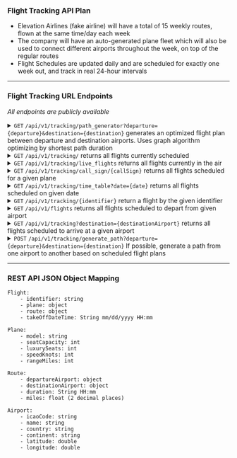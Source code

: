 ### Flight Tracking API Plan

- Elevation Airlines (fake airline) will have a total of 15 weekly routes, flown at the
    same time/day each week
- The company will have an auto-generated plane fleet which will also be used to connect different airports
    throughout the week, on top of the regular routes
- Flight Schedules are updated daily and are scheduled for
    exactly one week out, and track in real 24-hour intervals

---

### Flight Tracking URL Endpoints
*All endpoints are publicly available*

<details>
 <summary>
    <code>GET</code> <code>/api/v1/tracking/path_generator?departure={departure}&destination={destination}</code> generates an optimized flight plan between departure and destination airports. Uses graph algorithm optimizing by shortest path duration
 </summary>

##### URL Parameters

>departure: icao code of root airport node | required

>destination: icao code of target airport node | required
</details>

<!-- -------------------------------------------------------------------------------- -->

<details>
 <summary>
    <code>GET</code> <code>/api/v1/tracking/</code> returns all flights currently scheduled
 </summary>

##### URL Parameters
>None
</details>

<!-- -------------------------------------------------------------------------------- -->

<details>
 <summary>
    <code>GET</code> <code>/api/v1/tracking/live_flights</code> returns all flights currently in the air
 </summary>

##### URL Parameters
>None
</details>

<!-- -------------------------------------------------------------------------------- -->

<details>
 <summary>
    <code>GET</code> <code>/api/v1/tracking/call_sign/{callSign}</code> returns all flights scheduled for a given plane
 </summary>

##### URL Parameters
>callSign: String formatted as ELV{num 1-999} | required
</details>

<!-- -------------------------------------------------------------------------------- -->

<details>
 <summary>
    <code>GET</code> <code>/api/v1/tracking/time_table?date={date}</code> returns all flights scheduled on given date
 </summary>

##### URL Parameters
>date: String formatted as mm/dd/yyyy | required
</details>

<!-- -------------------------------------------------------------------------------- -->

<details>
 <summary>
    <code>GET</code> <code>/api/v1/tracking/{identifier}</code> return a flight by the given identifier
 </summary>

##### URL Parameters
>identifier: 64-bit integer | required
</details>

<!-- -------------------------------------------------------------------------------- -->

<details>
 <summary>
    <code>GET</code> <code>/api/v1/flights</code> returns all flights scheduled to depart from given airport
 </summary>

##### URL Parameters
>departure: String containing airport ICAO code | not required
> 
>destination: String containing ICAO code | not required
</details>

<!-- -------------------------------------------------------------------------------- -->

<details>
 <summary>
    <code>GET</code> <code>/api/v1/tracking?destination={destinationAirport}</code> returns all flights scheduled to arrive at a given airport
 </summary>

##### URL Parameters
>destinationAirport: String containing airport ICAO code | not required
</details>

<!-- -------------------------------------------------------------------------------- -->

<details>
 <summary>
    <code>POST</code> <code>/api/v1/tracking/generate_path?departure={departure}&destination={destination}</code> If possible, generate a path from one airport to another based on scheduled flight plans
 </summary>

##### URL Parameters
>departure: String containing airport ICAO code | required
>destination: String containing airport ICAO code | required
</details>

<!-- -------------------------------------------------------------------------------- -->

---

### REST API JSON Object Mapping
```
Flight:
    - identifier: string
    - plane: object
    - route: object
    - takeOffDateTime: String mm/dd/yyyy HH:mm
```

```
Plane:
    - model: string
    - seatCapacity: int
    - luxurySeats: int
    - speedKnots: int
    - rangeMiles: int
```

```
Route:
    - departureAirport: object
    - destinationAirport: object
    - duration: String HH:mm
    - miles: float (2 decimal places)
```

```
Airport:
    - icaoCode: string
    - name: string
    - country: string
    - continent: string
    - latitude: double
    - longitude: double
```